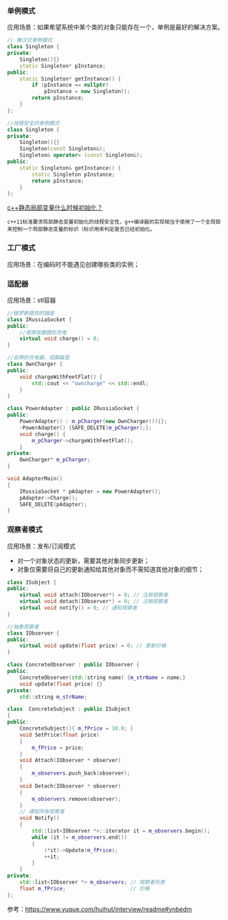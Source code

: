 
### 单例模式

应用场景：如果希望系统中某个类的对象只能存在一个，单例是最好的解决方案。

```c++
// 懒汉式单例模式
class Singleton {
private:
    Singleton(){}
    static Singleton* pInstance;
public:
    static Singleton* getInstance() {
        if (pInstance == nullptr)
            pInstance = new Singleton();
        return pInstance;
    }
};

//线程安全的单例模式
class Singleton {
private:
    Singleton(){}
    Singleton(const Singleton&);
    Singleton& operator= (const Singleton&);
public:
    static Singleton& getInstance() {
        static Singleton pInstance;
        return pInstance;
    }
};
```

[c++静态局部变量什么时候初始化？](https://segmentfault.com/q/1010000004157283)

    c++11标准要求局部静态变量初始化的线程安全性，g++编译器的实现相当于使用了一个全局锁来控制一个局部静态变量的标识（标识用来判定是否已经初始化。

### 工厂模式

应用场景：在编码时不能遇见创建哪些类的实例；

### 适配器

应用场景：stl容器

```c++
//俄罗斯提供的插座
class IRussiaSocket {
public:
    //使用双脚圆形充电
    virtual void charge() = 0;
}

//自带的充电器，双脚扁型
class OwnCharger {
public:
    void chargeWithFeetFlat() {
        std::cout << "owncharge" << std::endl;
    }
}

class PowerAdapter : public IRussiaSocket {
public:
    PowerAdapter() : m_pCharger(new OwnCharger()){};
    ~PowerAdapter() {SAFE_DELETE(m_pCharger);};
    void charge() {
        m_pCharger->chargeWithFeetFlat();
    }
private:
    OwnCharger* m_pCharger;
}

void AdapterMain()
{
    IRussiaSocket * pAdapter = new PowerAdapter();
    pAdapter->Charge();
    SAFE_DELETE(pAdapter);
}
```

### 观察者模式

应用场景：发布/订阅模式

+ 对一个对象状态的更新，需要其他对象同步更新；
+ 对象仅需要将自己的更新通知给其他对象而不需知道其他对象的细节；

```c++
class ISubject {
public:
    virtual void attach(IObserver*) = 0; // 注册观察者
    virtual void detach(IObserver*) = 0; // 注销观察者
    virtual void notify() = 0; // 通知观察者
}

//抽象观察者
class IObserver {
public:
    virtual void update(float price) = 0; // 更新价格
}

class ConcreteObserver : public IObserver {
public:
    ConcreteObserver(std::string name) {m_strName = name;}
    void update(float price) {}
private:
    std::string m_strName;

class  ConcreteSubject : public ISubject
{
public:
    ConcreteSubject(){ m_fPrice = 10.0; }
    void SetPrice(float price)
    {
        m_fPrice = price;
    }
    void Attach(IObserver * observer)
    {
        m_observers.push_back(observer);
    }
    void Detach(IObserver * observer)
    {
        m_observers.remove(observer);
    }
    // 通知所有观察者
    void Notify()
    {
        std::list<IObserver *>::iterator it = m_observers.begin();
        while (it != m_observers.end())
        {
            (*it)->Update(m_fPrice);
            ++it;
        }
    }
private:
    std::list<IObserver *> m_observers; // 观察者列表
    float m_fPrice;                     // 价格
};
```

参考：<https://www.yuque.com/huihut/interview/readme#ynbedm>